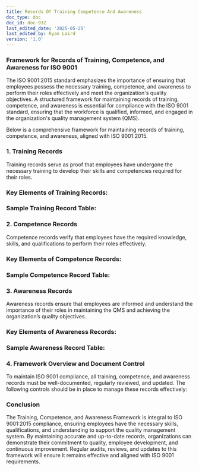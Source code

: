 ```yaml
---
title: Records Of Training Competence And Awareness
doc_type: doc
doc_id: doc-932
last_edited_date: '2025-05-25'
last_edited_by: Ryan Laird
version: '1.0'
---
```


### Framework for Records of Training, Competence, and Awareness for ISO 9001

The ISO 9001:2015 standard emphasizes the importance of ensuring that employees possess the necessary training, competence, and awareness to perform their roles effectively and meet the organization's quality objectives. A structured framework for maintaining records of training, competence, and awareness is essential for compliance with the ISO 9001 standard, ensuring that the workforce is qualified, informed, and engaged in the organization's quality management system (QMS).

Below is a comprehensive framework for maintaining records of training, competence, and awareness, aligned with ISO 9001:2015.

<!-- Unsupported block type: divider -->

### 1. Training Records

Training records serve as proof that employees have undergone the necessary training to develop their skills and competencies required for their roles.

### Key Elements of Training Records:

### Sample Training Record Table:

<!-- Unsupported block type: divider -->

### 2. Competence Records

Competence records verify that employees have the required knowledge, skills, and qualifications to perform their roles effectively.

### Key Elements of Competence Records:

### Sample Competence Record Table:



<!-- Unsupported block type: divider -->

### 3. Awareness Records

Awareness records ensure that employees are informed and understand the importance of their roles in maintaining the QMS and achieving the organization’s quality objectives.

### Key Elements of Awareness Records:





### Sample Awareness Record Table:



<!-- Unsupported block type: divider -->

### 4. Framework Overview and Document Control

To maintain ISO 9001 compliance, all training, competence, and awareness records must be well-documented, regularly reviewed, and updated. The following controls should be in place to manage these records effectively:

<!-- Unsupported block type: divider -->

### Conclusion

The Training, Competence, and Awareness Framework is integral to ISO 9001:2015 compliance, ensuring employees have the necessary skills, qualifications, and understanding to support the quality management system. By maintaining accurate and up-to-date records, organizations can demonstrate their commitment to quality, employee development, and continuous improvement. Regular audits, reviews, and updates to this framework will ensure it remains effective and aligned with ISO 9001 requirements.

